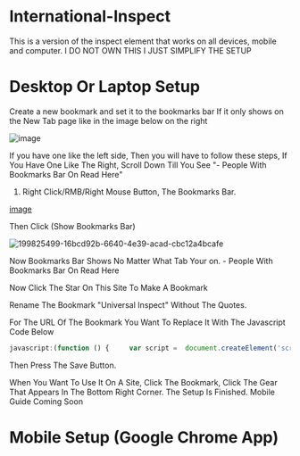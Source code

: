 # International-Inspect

This is a version of the inspect element
that works on all devices, mobile and computer.
I DO NOT OWN THIS I JUST SIMPLIFY THE SETUP

# Desktop Or Laptop Setup

Create a new bookmark and set it to the bookmarks bar
If it only shows on the New Tab page like in the image below on the right

![image](https://user-images.githubusercontent.com/108237499/199824930-49d13d1e-f439-4c9c-bad4-edd6c1ce81bd.png)

If you have one like the left side,
Then you will have to follow these steps, If You Have One Like The Right, Scroll Down Till You See "- People With Bookmarks Bar On Read Here"
1. Right Click/RMB/Right Mouse Button, The Bookmarks Bar.

[image](https://user-images.githubusercontent.com/108237499/199825499-16bcd92b-6640-4e39-acad-cbc12a4bcafe.png)

Then Click (Show Bookmarks Bar)

![199825499-16bcd92b-6640-4e39-acad-cbc12a4bcafe](https://user-images.githubusercontent.com/108237499/199825831-2a0a2169-a470-4209-9f87-550dbd763004.png)

Now Bookmarks Bar Shows No Matter What Tab Your on. - People With Bookmarks Bar On Read Here

Now Click The Star On This Site To Make A Bookmark

Rename The Bookmark "Universal Inspect" Without The Quotes.

For The URL Of The Bookmark You Want To Replace It With The Javascript Code Below

```javascript
javascript:(function () {     var script =  document.createElement('script');    script.src="//cdn.jsdelivr.net/npm/eruda";     document.body.appendChild(script);    script.onload = function () {         eruda.init()     } })();
```

Then Press The Save Button.

When You Want To Use It On A Site, Click The Bookmark, Click The Gear That Appears In The Bottom Right Corner. The Setup Is Finished. Mobile Guide Coming Soon

# Mobile Setup (Google Chrome App)
